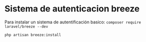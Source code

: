 # Sistema de autenticacion breeze

Para instalar un sistema de autentificación basico:
```composer require laravel/breeze --dev```

``` php artisan breeze:install ```

